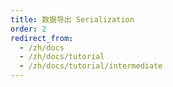 ```yaml
---
title: 数据导出 Serialization
order: 2
redirect_from:
  - /zh/docs
  - /zh/docs/tutorial
  - /zh/docs/tutorial/intermediate
---
```

